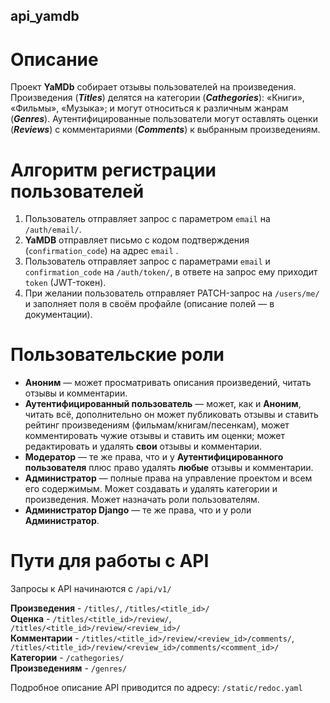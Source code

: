 ## api_yamdb

# Описание
Проект **YaMDb** собирает отзывы пользователей на произведения.
Произведения (***Titles***) делятся на категории (***Cathegories***): «Книги», «Фильмы», «Музыка»; и могут относиться к различным жанрам (***Genres***).
Аутентифицированные пользователи могут оставлять оценки (***Reviews***) с комментариями (***Comments***) к выбранным произведениям.

# Алгоритм регистрации пользователей
1. Пользователь отправляет запрос с параметром `email` на `/auth/email/`.
2. **YaMDB** отправляет письмо с кодом подтверждения (`confirmation_code`) на адрес  `email` .
3. Пользователь отправляет запрос с параметрами `email` и `confirmation_code` на `/auth/token/`, в ответе на запрос ему приходит `token` (JWT-токен).
4. При желании пользователь отправляет PATCH-запрос на `/users/me/` и заполняет поля в своём профайле (описание полей — в документации).

# Пользовательские роли
- **Аноним** — может просматривать описания произведений, читать отзывы и комментарии.
- **Аутентифицированный пользователь** — может, как и **Аноним**, читать всё, дополнительно он может публиковать отзывы и ставить рейтинг произведениям (фильмам/книгам/песенкам), может комментировать чужие отзывы и ставить им оценки; может редактировать и удалять **свои** отзывы и комментарии.
- **Модератор** — те же права, что и у **Аутентифицированного пользователя** плюс право удалять **любые** отзывы и комментарии.
- **Администратор** — полные права на управление проектом и всем его содержимым. Может создавать и удалять категории и произведения. Может назначать роли пользователям.
- **Администратор Django** — те же права, что и у роли **Администратор**.

# Пути для работы с API
Запросы к API начинаются с `/api/v1/`

**Произведения** - `/titles/`, `/titles/<title_id>/`  
**Оценка** - `/titles/<title_id>/review/`, `/titles/<title_id>/review/<review_id>/`  
**Комментарии** - `/titles/<title_id>/review/<review_id>/comments/`, `/titles/<title_id>/review/<review_id>/comments/<comment_id>/`  
**Категории** - `/cathegories/`  
**Произведениям** - `/genres/`  

Подробное описание API приводится по адресу: `/static/redoc.yaml`  
